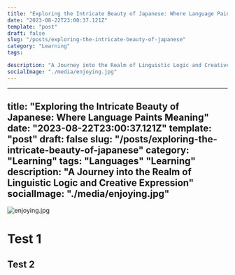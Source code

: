 ```yaml
---
title: "Exploring the Intricate Beauty of Japanese: Where Language Paints Meaning"
date: "2023-08-22T23:00:37.121Z"
template: "post"
draft: false
slug: "/posts/exploring-the-intricate-beauty-of-japanese"
category: "Learning"
tags:

description: "A Journey into the Realm of Linguistic Logic and Creative Expression"
socialImage: "./media/enjoying.jpg"
---
```


---
  title: "Exploring the Intricate Beauty of Japanese: Where Language Paints Meaning"
  date: "2023-08-22T23:00:37.121Z"
  template: "post"
  draft: false
  slug: "/posts/exploring-the-intricate-beauty-of-japanese"
  category: "Learning"
  tags:
"Languages"
"Learning"
  description: "A Journey into the Realm of Linguistic Logic and Creative Expression"
  socialImage: "./media/enjoying.jpg"
--
![enjoying.jpg](../assets/enjoying_1706740722713_0.jpg)
# Test 1
## Test 2